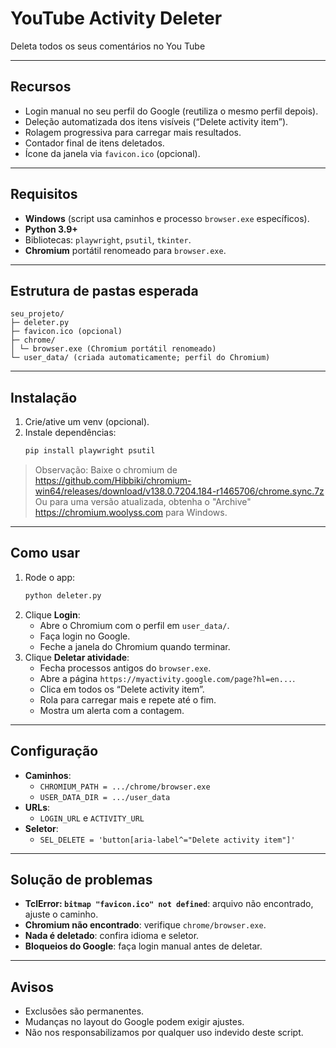 # YouTube Activity Deleter

Deleta todos os seus comentários no You Tube

---

## Recursos
- Login manual no seu perfil do Google (reutiliza o mesmo perfil depois).
- Deleção automatizada dos itens visíveis (“Delete activity item”).
- Rolagem progressiva para carregar mais resultados.
- Contador final de itens deletados.
- Ícone da janela via `favicon.ico` (opcional).

---

## Requisitos
- **Windows** (script usa caminhos e processo `browser.exe` específicos).
- **Python 3.9+**  
- Bibliotecas: `playwright`, `psutil`, `tkinter`.
- **Chromium** portátil renomeado para `browser.exe`.

---

## Estrutura de pastas esperada
```
seu_projeto/
├─ deleter.py
├─ favicon.ico (opcional)
├─ chrome/
│ └─ browser.exe (Chromium portátil renomeado)
└─ user_data/ (criada automaticamente; perfil do Chromium)
```

---

## Instalação
1. Crie/ative um venv (opcional).  
2. Instale dependências:
    ```bash
    pip install playwright psutil
    ```

> Observação: Baixe o chromium de https://github.com/Hibbiki/chromium-win64/releases/download/v138.0.7204.184-r1465706/chrome.sync.7z
Ou para uma versão atualizada, obtenha o "Archive" https://chromium.woolyss.com para Windows.

---

## Como usar
1. Rode o app:  
    ```bash
    python deleter.py
    ```
2. Clique **Login**:
   - Abre o Chromium com o perfil em `user_data/`.
   - Faça login no Google.
   - Feche a janela do Chromium quando terminar.
3. Clique **Deletar atividade**:
   - Fecha processos antigos do `browser.exe`.
   - Abre a página `https://myactivity.google.com/page?hl=en...`.
   - Clica em todos os “Delete activity item”.
   - Rola para carregar mais e repete até o fim.
   - Mostra um alerta com a contagem.

---

## Configuração
- **Caminhos**:
  - `CHROMIUM_PATH = .../chrome/browser.exe`
  - `USER_DATA_DIR = .../user_data`
- **URLs**:
  - `LOGIN_URL` e `ACTIVITY_URL`
- **Seletor**:
  - `SEL_DELETE = 'button[aria-label^="Delete activity item"]'`

---

## Solução de problemas
- **TclError: `bitmap "favicon.ico" not defined`**: arquivo não encontrado, ajuste o caminho.
- **Chromium não encontrado**: verifique `chrome/browser.exe`.
- **Nada é deletado**: confira idioma e seletor.
- **Bloqueios do Google**: faça login manual antes de deletar.

---

## Avisos
- Exclusões são permanentes.
- Mudanças no layout do Google podem exigir ajustes.
- Não nos responsabilizamos por qualquer uso indevido deste script.


